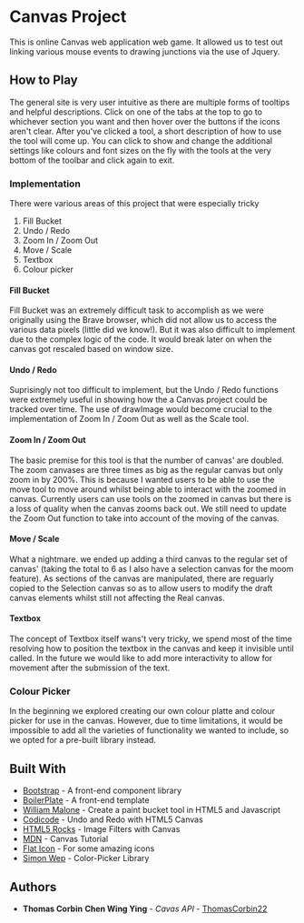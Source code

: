# Canvas Project

This is online Canvas web application web game. It allowed us to test out linking various mouse events to drawing junctions via the use of Jquery.

## How to Play

The general site is very user intuitive as there are multiple forms of tooltips and helpful descriptions. Click on one of the tabs at the top to go to whichever section you want and then hover over the buttons if the icons aren't clear. After you've clicked a tool, a short description of how to use the tool will come up. You can click to show and change  the additional settings like colours and font sizes on the fly with the tools at the very bottom of the toolbar and click again to exit.

### Implementation

There were various areas of this project that were especially tricky

1. Fill Bucket
2. Undo / Redo
3. Zoom In / Zoom Out
4. Move / Scale
5. Textbox
6. Colour picker

#### Fill Bucket

Fill Bucket was an extremely difficult task to accomplish as we were originally using the Brave browser, which did not allow us to access the various data pixels (little did we know!). But it was also difficult to implement due to the complex logic of the code. It would break later on when the canvas got rescaled based on window size.

#### Undo / Redo

Suprisingly not too difficult to implement, but the Undo / Redo functions were extremely useful in showing how the a Canvas project could be tracked over time. The use of drawImage would become crucial to the implementation of Zoom In / Zoom Out as well as the Scale tool.

#### Zoom In / Zoom Out

The basic premise for this tool is that the number of canvas' are doubled. The zoom canvases are three times as big as the regular canvas but only zoom in by 200%. This is because I wanted users to be able to use the move tool to move around whilst being able to interact with the zoomed in canvas. Currently users can use tools on the zoomed in canvas but there is a loss of quality when the canvas zooms back out. We still need to update the Zoom Out function to take into account of the moving of the canvas.

#### Move / Scale

What a nightmare. we ended up adding a third canvas to the regular set of canvas' (taking the total to 6 as I also have a selection canvas for the moom feature). As sections of the canvas are manipulated, there are reguarly copied to the Selection canvas so as to allow users to modify the draft canvas elements whilst still not affecting the Real canvas.

#### Textbox

The concept of Textbox itself wans't very tricky, we spend most of the time resolving how to position the textbox in the canvas and keep it invisible until called. In the future we would like to add more interactivity to allow for movement after the submission of the text.

### Colour Picker

In the beginning we explored creating our own colour platte and colour picker for use in the canvas. However, due to time limitations, it would be impossible to add all the varieties of functionality we wanted to include, so we opted for a pre-built library instead.


## Built With

* [Bootstrap](https://getbootstrap.com/) - A front-end component library
* [BoilerPlate](https://html5boilerplate.com/) - A front-end template
* [William Malone](http://www.williammalone.com/articles/html5-canvas-javascript-paint-bucket-tool/) - Create a paint bucket tool in HTML5 and Javascript
* [Codicode](https://www.codicode.com/art/undo_and_redo_to_the_html5_canvas.aspx) - Undo and Redo with HTML5 Canvas
* [HTML5 Rocks](https://www.html5rocks.com/en/tutorials/canvas/imagefilters/) - Image Filters with Canvas
* [MDN](https://developer.mozilla.org/en-US/docs/Web/API/Canvas_API/Tutorial) - Canvas Tutorial
* [Flat Icon](https://www.flaticon.com/home) - For some amazing icons
* [Simon Wep](https://github.com/Simonwep/pickr) - Color-Picker Library

## Authors

* **Thomas Corbin** **Chen Wing Ying** - *Cavas API* - [ThomasCorbin22](https://canvas-api-22.sh/)

